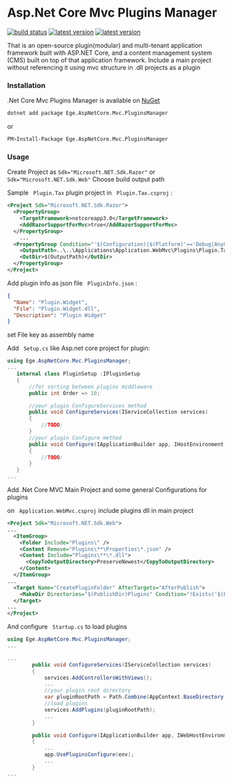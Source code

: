  Asp.Net Core Mvc Plugins Manager
==================================


[![build status](https://img.shields.io/badge/buid-passing-green)](https://github.com/eyupgevenim/AspNetCoreMvcPluginsManager/tree/master/src/Ege.AspNetCore.Mvc.PluginsManager)
[![latest version](https://img.shields.io/nuget/v/Ege.AspNetCore.Mvc.PluginsManager)](https://www.nuget.org/packages/Ege.AspNetCore.Mvc.PluginsManager)
[![latest version](https://img.shields.io/badge/license-MIT-green)](LICENSE)

That is an open-source plugin(modular) and multi-tenant application framework built with ASP.NET Core, 
and a content management system (CMS) built on top of that application framework. Include a main project without referencing it using mvc structure in .dll projects as a plugin

### Installation
.Net Core Mvc Plugins Manager is available on [NuGet](https://www.nuget.org/packages/Ege.AspNetCore.Mvc.PluginsManager)

```sh
dotnet add package Ege.AspNetCore.Mvc.PluginsManager
```
or
```sh
PM>Install-Package Ege.AspNetCore.Mvc.PluginsManager
```

### Usage

Create Project as ``` Sdk="Microsoft.NET.Sdk.Razor" ``` or ``` Sdk="Microsoft.NET.Sdk.Web" ```
Choose build output path

Sample ``` Plugin.Tax``` plugin project in ``` Plugin.Tax.csproj``` :
```xml
<Project Sdk="Microsoft.NET.Sdk.Razor">
  <PropertyGroup>
    <TargetFramework>netcoreapp3.0</TargetFramework>
    <AddRazorSupportForMvc>true</AddRazorSupportForMvc>
  </PropertyGroup>
    ...
  <PropertyGroup Condition="'$(Configuration)|$(Platform)'=='Debug|AnyCPU'">
    <OutputPath>..\..\Applications\Application.WebMvc\Plugins\Plugin.Tax</OutputPath>
    <OutDir>$(OutputPath)</OutDir>
  </PropertyGroup>
</Project>
```

Add plugin info as json file ``` PluginInfo.json``` :

```json
{
  "Name": "Plugin.Widget",
  "File": "Plugin.Widget.dll",
  "Description": "Plugin Widget"
}
```
set File key as assembly name


Add ``` Setup.cs``` like Asp.net core project for plugin:
 ```csharp
using Ege.AspNetCore.Mvc.PluginsManager;
...
    internal class PluginSetup :IPluginSetup 
    {
        //for sorting between plugins middleware
        public int Order => 10;

        //your plugin ConfigureServices method
        public void ConfigureServices(IServiceCollection services)
        {
            //TODO:
        }
        //your plugin Configure method
        public void Configure(IApplicationBuilder app, IHostEnvironment env)
        {
            //TODO:
        }
    }
...
```


Add .Net Core MVC Main Project and some general Configurations for plugins

on ``` Application.WebMvc.csproj``` include plugins dll in main project
```xml
<Project Sdk="Microsoft.NET.Sdk.Web">
...
  <ItemGroup>
    <Folder Include="Plugins\" />
    <Content Remove="Plugins\**\Properties\*.json" />
    <Content Include="Plugins\**\*.dll">
      <CopyToOutputDirectory>PreserveNewest</CopyToOutputDirectory>
    </Content>
  </ItemGroup>
...
  <Target Name="CreatePluginFolder" AfterTargets="AfterPublish">
    <MakeDir Directories="$(PublishDir)Plugins" Condition="!Exists('$(PublishDir)Plugins')" />
  </Target>
...
</Project>
```

And configure ``` Startup.cs``` to load plugins
```csharp
using Ege.AspNetCore.Mvc.PluginsManager;
...

...
        public void ConfigureServices(IServiceCollection services)
        {
            services.AddControllersWithViews();
            ...
            //your plugin root directory
            var pluginRootPath = Path.Combine(AppContext.BaseDirectory, "Plugins");
            //load plugins
            services.AddPlugins(pluginRootPath);
            ...
        }

        public void Configure(IApplicationBuilder app, IWebHostEnvironment env)
        {
            ...
            app.UsePluginsConfigure(env);
            ...
        }
...
```










